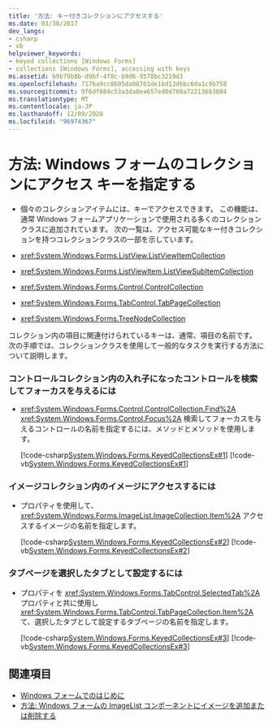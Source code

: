 ```yaml
---
title: '方法: キー付きコレクションにアクセスする'
ms.date: 03/30/2017
dev_langs:
- csharp
- vb
helpviewer_keywords:
- keyed collections [Windows Forms]
- collections [Windows Forms], accessing with keys
ms.assetid: b9b79b8b-d9bf-4f8c-b9d6-9578bc3219d3
ms.openlocfilehash: 717ba9cc8605da08701de1bd13d6bc6da1c9b758
ms.sourcegitcommit: 9f6df084c53a3da0ea657ed0d708a72213683084
ms.translationtype: MT
ms.contentlocale: ja-JP
ms.lasthandoff: 12/09/2020
ms.locfileid: "96974367"
---
```

# <a name="how-to-access-keyed-collections-in-windows-forms"></a>方法: Windows フォームのコレクションにアクセス キーを指定する

- 個々のコレクションアイテムには、キーでアクセスできます。 この機能は、通常 Windows フォームアプリケーションで使用される多くのコレクションクラスに追加されています。 次の一覧は、アクセス可能なキー付きコレクションを持つコレクションクラスの一部を示しています。  
  
- <xref:System.Windows.Forms.ListView.ListViewItemCollection>  
  
- <xref:System.Windows.Forms.ListViewItem.ListViewSubItemCollection>  
  
- <xref:System.Windows.Forms.Control.ControlCollection>  
  
- <xref:System.Windows.Forms.TabControl.TabPageCollection>  
  
- <xref:System.Windows.Forms.TreeNodeCollection>  
  
 コレクション内の項目に関連付けられているキーは、通常、項目の名前です。 次の手順では、コレクションクラスを使用して一般的なタスクを実行する方法について説明します。  
  
### <a name="to-find-and-give-focus-to-a-nested-control-in-a-control-collection"></a>コントロールコレクション内の入れ子になったコントロールを検索してフォーカスを与えるには  
  
- <xref:System.Windows.Forms.Control.ControlCollection.Find%2A> <xref:System.Windows.Forms.Control.Focus%2A> 検索してフォーカスを与えるコントロールの名前を指定するには、メソッドとメソッドを使用します。  
  
     [!code-csharp[System.Windows.Forms.KeyedCollectionsEx#1](~/samples/snippets/csharp/VS_Snippets_Winforms/System.Windows.Forms.KeyedCollectionsEx/CS/Form1.cs#1)]
     [!code-vb[System.Windows.Forms.KeyedCollectionsEx#1](~/samples/snippets/visualbasic/VS_Snippets_Winforms/System.Windows.Forms.KeyedCollectionsEx/VB/Form1.vb#1)]  
  
### <a name="to-access-an-image-in-an-image-collection"></a>イメージコレクション内のイメージにアクセスするには  
  
- プロパティを使用して、 <xref:System.Windows.Forms.ImageList.ImageCollection.Item%2A> アクセスするイメージの名前を指定します。  
  
     [!code-csharp[System.Windows.Forms.KeyedCollectionsEx#2](~/samples/snippets/csharp/VS_Snippets_Winforms/System.Windows.Forms.KeyedCollectionsEx/CS/Form1.cs#2)]
     [!code-vb[System.Windows.Forms.KeyedCollectionsEx#2](~/samples/snippets/visualbasic/VS_Snippets_Winforms/System.Windows.Forms.KeyedCollectionsEx/VB/Form1.vb#2)]  
  
### <a name="to-set-a-tab-page-as-the-selected-tab"></a>タブページを選択したタブとして設定するには  
  
- プロパティを <xref:System.Windows.Forms.TabControl.SelectedTab%2A> プロパティと共に使用し <xref:System.Windows.Forms.TabControl.TabPageCollection.Item%2A> て、選択したタブとして設定するタブページの名前を指定します。  
  
     [!code-csharp[System.Windows.Forms.KeyedCollectionsEx#3](~/samples/snippets/csharp/VS_Snippets_Winforms/System.Windows.Forms.KeyedCollectionsEx/CS/Form1.cs#3)]
     [!code-vb[System.Windows.Forms.KeyedCollectionsEx#3](~/samples/snippets/visualbasic/VS_Snippets_Winforms/System.Windows.Forms.KeyedCollectionsEx/VB/Form1.vb#3)]  
  
## <a name="see-also"></a>関連項目

- [Windows フォームでのはじめに](getting-started-with-windows-forms.md)
- [方法: Windows フォームの ImageList コンポーネントにイメージを追加または削除する](./controls/how-to-add-or-remove-images-with-the-windows-forms-imagelist-component.md)
